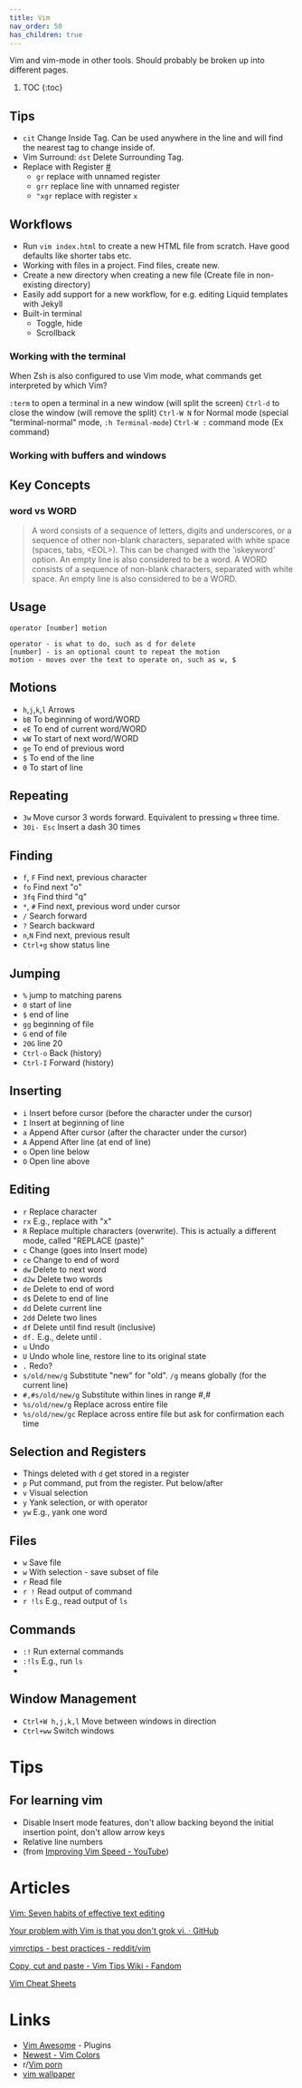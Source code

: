 ```yaml
---
title: Vim
nav_order: 50
has_children: true
---
```


Vim and vim-mode in other tools. Should probably be broken up into different pages.

1. TOC 
{:toc}

## Tips

- `cit` Change Inside Tag. Can be used anywhere in the line and will find the nearest tag to change inside of.
- Vim Surround: `dst` Delete Surrounding Tag.
- Replace with Register [#](https://github.com/vim-scripts/ReplaceWithRegister)
	- `gr` replace with unnamed register 
	- `grr` replace line with unnamed register
	- `"xgr` replace with register `x`


## Workflows

* Run `vim index.html` to create a new HTML file from scratch. Have good defaults like shorter tabs etc.
* Working with files in a project. Find files, create new.
* Create a new directory when creating a new file (Create file in non-existing directory)
* Easily add support for a new workflow, for e.g. editing Liquid templates with Jekyll
* Built-in terminal
    * Toggle, hide
    * Scrollback

### Working with the terminal 

When Zsh is also configured to use Vim mode, what commands get interpreted by which Vim?

`:term` to open a terminal in a new window (will split the screen)
`Ctrl-d` to close the window (will remove the split)
`Ctrl-W N` for Normal mode (special "terminal-normal" mode, `:h Terminal-mode`)
`Ctrl-W :` command mode (Ex command)

### Working with buffers and windows

## Key Concepts

### word vs WORD

> A word consists of a sequence of letters, digits and underscores, or a sequence of other non-blank characters, separated with white space (spaces, tabs, \<EOL>). This can be changed with the 'iskeyword' option. An empty line is also considered to be a word.
> A WORD consists of a sequence of non-blank characters, separated with white space. An empty line is also considered to be a WORD.

## Usage

```
operator [number] motion

operator - is what to do, such as d for delete
[number] - is an optional count to repeat the motion
motion - moves over the text to operate on, such as w, $
```

## Motions

* `h`,`j`,`k`,`l` Arrows
* `bB` To beginning of word/WORD
* `eE` To end of current word/WORD
* `wW` To start of next word/WORD
* `ge` To end of previous word
* `$` To end of the line
* `0` To start of line

## Repeating

* `3w` Move cursor 3 words forward. Equivalent to pressing `w` three time.
* `30i- Esc` Insert a dash 30 times

## Finding

* `f`, `F` Find next, previous character
* `fo` Find next "o"
* `3fq` Find third "q"
* `*`, `#` Find next, previous word under cursor
* `/` Search forward
* `?` Search backward
* `n`,`N` Find next, previous result
* `Ctrl+g` show status line

## Jumping

* `%` jump to matching parens
* `0` start of line
* `$` end of line
* `gg` beginning of file
* `G` end of file
* `20G` line 20
* `Ctrl-o` Back (history)
* `Ctrl-I` Forward (history)

## Inserting

* `i` Insert before cursor (before the character under the cursor)
* `I` Insert at beginning of line
* `a` Append After cursor (after the character under the cursor)
* `A` Append After line (at end of line)
* `o` Open line below
* `O` Open line above

## Editing

* `r` Replace character
* `rx` E.g., replace with "x"
* `R` Replace multiple characters (overwrite). This is actually a different mode, called "REPLACE (paste)"
* `c` Change (goes into Insert mode)
* `ce` Change to end of word
* `dw` Delete to next word
* `d2w` Delete two words
* `de` Delete to end of word
* `d$` Delete to end of line
* `dd` Delete current line
* `2dd` Delete two lines
* `df` Delete until find result (inclusive)
* `df.` E.g., delete until .
* `u` Undo
* `U` Undo whole line, restore line to its original state
* `.` Redo?
* `s/old/new/g` Substitute "new" for "old". `/g` means globally (for the current line)
* `#,#s/old/new/g` Substitute within lines in range #,#
* `%s/old/new/g` Replace across entire file
* `%s/old/new/gc` Replace across entire file but ask for confirmation each time

## Selection and Registers

* Things deleted with `d` get stored in a register
* `p` Put command, put from the register. Put below/after
* `v` Visual selection
* `y` Yank selection, or with operator
* `yw` E.g., yank one word

## Files

* `w` Save file
* `w` With selection - save subset of file
* `r` Read file
* `r !` Read output of command
* `r !ls` E.g., read output of `ls`

## Commands

* `:!` Run external commands
* `:!ls` E.g., run `ls`
*

## Window Management

* `Ctrl+W h,j,k,l` Move between windows in direction
* `Ctrl+ww` Switch windows

# Tips

## For learning vim

* Disable Insert mode features, don't allow backing beyond the initial insertion point, don't allow arrow keys
* Relative line numbers
* (from [Improving Vim Speed - YouTube](https://www.youtube.com/watch?v=OnUiHLYZgaA))

# Articles

[Vim: Seven habits of effective text editing](https://www.notion.so/Vim-Seven-habits-of-effective-text-editing-40b3fdf678554603bd51aa403be2b221)

[Your problem with Vim is that you don't grok vi. · GitHub](https://www.notion.so/Your-problem-with-Vim-is-that-you-don-t-grok-vi-GitHub-d5e7ddfbbafc43e8b77df0a7097b0fc8)

[vimrctips - best practices - reddit/vim](https://www.notion.so/vimrctips-best-practices-reddit-vim-5722987377ab4e3c86a4c5a148ac7d0c)

[Copy\, cut and paste - Vim Tips Wiki - Fandom](https://www.notion.so/Copy-cut-and-paste-Vim-Tips-Wiki-Fandom-229bb727557c44d989d3d1d10fe968f9)

[Vim Cheat Sheets](https://www.notion.so/Vim-Cheat-Sheets-e0b3515c72dd414d93c079f8942c2300)

# Links

* [Vim Awesome](https://vimawesome.com/) \- Plugins
* [Newest - Vim Colors](http://vimcolors.com/)
* r/[Vim porn](https://www.reddit.com/r/vimporn/)
* [vim wallpaper](https://github.com/LevelbossMike/vim_shortcut_wallpaper)
